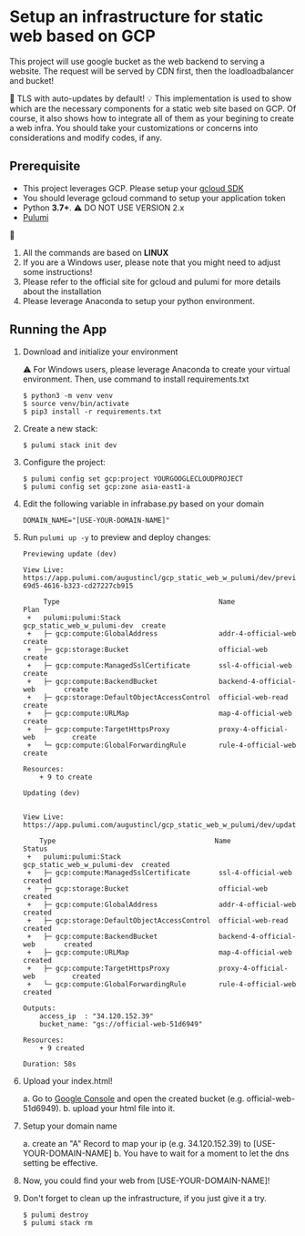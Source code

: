 # Setup an infrastructure for static web based on GCP 

This project will use google bucket as the web backend to serving a website.
The request will be served by CDN first, then the loadloadbalancer and bucket!

:triangular_flag_on_post: TLS with auto-updates by default!
:bulb: This implementation is used to show which are the necessary components for a static web site based on GCP. Of course, it also shows how to integrate all of them as your begining to create a web infra. You should take your customizations or concerns into considerations and modify codes, if any. 

## Prerequisite

* This project leverages GCP. Please setup your [gcloud SDK](https://cloud.google.com/sdk/docs/install#deb)
* You should leverage gcloud command to setup your application token
* Python **3.7+**. :warning: DO NOT USE VERSION 2.x
* [Pulumi](https://www.pulumi.com/docs/get-started/install/)

:mega: 
1. All the commands are based on **LINUX**
2. If you are a Windows user, please note that you might need to adjust some instructions!
3. Please refer to the official site for gcloud and pulumi for more details about the installation
4. Please leverage Anaconda to setup your python environment.

## Running the App

1. Download and initialize your environment

    :warning: 
    For Windows users, please leverage Anaconda to create your virtual environment. Then, use command to install requirements.txt

    ```
    $ python3 -m venv venv
    $ source venv/bin/activate
    $ pip3 install -r requirements.txt
    ```
    
2.  Create a new stack:

    ```
    $ pulumi stack init dev
    ```

3.  Configure the project:

    ```
    $ pulumi config set gcp:project YOURGOOGLECLOUDPROJECT
    $ pulumi config set gcp:zone asia-east1-a
    ```

4.  Edit the following variable in infrabase.py based on your domain

    ```
    DOMAIN_NAME="[USE-YOUR-DOMAIN-NAME]" 
    ```

5.  Run `pulumi up -y` to preview and deploy changes:

    ``` 
    Previewing update (dev)

    View Live: https://app.pulumi.com/augustincl/gcp_static_web_w_pulumi/dev/previews/0c5ef742-69d5-4616-b323-cd27227cb915

         Type                                       Name                         Plan       
     +   pulumi:pulumi:Stack                        gcp_static_web_w_pulumi-dev  create     
     +   ├─ gcp:compute:GlobalAddress               addr-4-official-web          create     
     +   ├─ gcp:storage:Bucket                      official-web                 create     
     +   ├─ gcp:compute:ManagedSslCertificate       ssl-4-official-web           create     
     +   ├─ gcp:compute:BackendBucket               backend-4-official-web       create     
     +   ├─ gcp:storage:DefaultObjectAccessControl  official-web-read            create     
     +   ├─ gcp:compute:URLMap                      map-4-official-web           create     
     +   ├─ gcp:compute:TargetHttpsProxy            proxy-4-official-web         create     
     +   └─ gcp:compute:GlobalForwardingRule        rule-4-official-web          create     
 
    Resources:
        + 9 to create

    Updating (dev)


    View Live: https://app.pulumi.com/augustincl/gcp_static_web_w_pulumi/dev/updates/1

        Type                                       Name                         Status      
     +   pulumi:pulumi:Stack                        gcp_static_web_w_pulumi-dev  created     
     +   ├─ gcp:compute:ManagedSslCertificate       ssl-4-official-web           created     
     +   ├─ gcp:storage:Bucket                      official-web                 created     
     +   ├─ gcp:compute:GlobalAddress               addr-4-official-web          created     
     +   ├─ gcp:storage:DefaultObjectAccessControl  official-web-read            created     
     +   ├─ gcp:compute:BackendBucket               backend-4-official-web       created     
     +   ├─ gcp:compute:URLMap                      map-4-official-web           created     
     +   ├─ gcp:compute:TargetHttpsProxy            proxy-4-official-web         created     
     +   └─ gcp:compute:GlobalForwardingRule        rule-4-official-web          created     
 
    Outputs:
        access_ip  : "34.120.152.39"
        bucket_name: "gs://official-web-51d6949"

    Resources:
        + 9 created

    Duration: 58s
    ```

6.  Upload your index.html!
    
    a. Go to [Google Console](https://console.cloud.google.com/) and open the created bucket (e.g. official-web-51d6949).
    b. upload your html file into it.

7.  Setup your domain name

    a. create an "A" Record to map your ip (e.g. 34.120.152.39) to [USE-YOUR-DOMAIN-NAME]
    b. You have to wait for a moment to let the dns setting be effective.

8. Now, you could find your web from [USE-YOUR-DOMAIN-NAME]!

9. Don't forget to clean up the infrastructure, if you just give it a try.

    ```
    $ pulumi destroy
    $ pulumi stack rm
    ```
